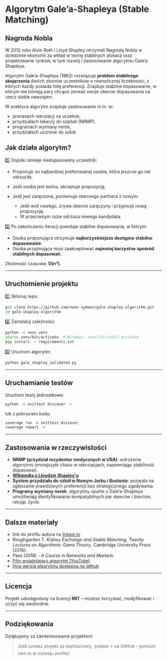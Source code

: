 # Algorytm Gale’a-Shapleya (Stable Matching)

## Nagroda Nobla

W 2012 roku Alvin Roth i Lloyd Shapley otrzymali Nagrodę Nobla w dziedzinie ekonomii za wkład w teorię stabilnych alokacji oraz projektowanie rynków, w tym rozwój i zastosowanie algorytmu Gale’a-Shapleya.

Algorytm Gale’a-Shapleya (1962) rozwiązuje **problem stabilnego skojarzenia** dwóch zbiorów uczestników o równolicznej liczebności, z których każdy posiada listę preferencji. Znajduje stabilne dopasowanie, w którym nie istnieją pary chcące zerwać swoje obecne dopasowania na rzecz siebie nawzajem.

W praktyce algorytm znajduje zastosowanie m.in. w:

* procesach rekrutacji na uczelnie,
* przydziałach lekarzy do szpitali (NRMP),
* programach wymiany nerek,
* przydziałach uczniów do szkół.

## Jak działa algorytm?

1️⃣ Dopóki istnieje niedopasowany uczestnik:

* Proponuje on najbardziej preferowanej osobie, która jeszcze go nie odrzuciła.
* Jeśli osoba jest wolna, akceptuje propozycję.
* Jeśli jest zaręczona, porównuje obecnego partnera z nowym:

  * Jeśli woli nowego, zrywa obecne zaręczyny i przyjmuje nową propozycję.
  * W przeciwnym razie odrzuca nowego kandydata.

2️⃣ Po zakończeniu iteracji powstaje stabilne dopasowanie, w którym:

* Osoba proponująca otrzymuje **najkorzystniejsze dostępne stabilne dopasowanie**.
* Osoba przyjmująca musi zaakceptować **najmniej korzystne spośród stabilnych dopasowań**.

Złożoność czasowa: **O(n²)**.

---

## Uruchomienie projektu

1️⃣ Sklonuj repo:

```bash
git clone https://github.com/neon-symeon/gale-shapley-algorithm.git
cd gale-shapley-algorithm
```

2️⃣ Zainstaluj zależności:

```bash
python -m venv venv
source venv/bin/activate  # Windows: venv\\Scripts\\activate
pip install -r requirements.txt
```

3️⃣ Uruchom algorytm:

```bash
python gale_shapley_validated.py
```

---

## Uruchamianie testów

Uruchom testy jednostkowe:

```bash
python -m unittest discover -v
```

lub z pokryciem kodu:

```bash
coverage run -m unittest discover
coverage report -m
```

---

## Zastosowania w rzeczywistości

* **NRMP (przydział rezydentur medycznych w USA)**: wdrożenie algorytmu zmniejszyło chaos w rekrutacjach, zapewniając stabilność dopasowań.
* **[Wikipedia o Lloydzie Shapley'u](https://en.wikipedia.org/wiki/Lloyd_Shapley)**
* **System przydziału do szkół w Nowym Jorku i Bostonie**: pozwala na zgłaszanie prawdziwych preferencji bez strategicznego zgadywania.
* **Programy wymiany nerek**: algorytmy oparte o Gale’a-Shapleya umożliwiają identyfikowanie kompatybilnych par dawców i biorców, ratując życie.

---

## Dalsze materiały

* link do profilu autora na [linked-in](https://www.linkedin.com/in/szymon-jan-marek/)
* Roughgarden T. *Kidney Exchange and Stable Matching*, *Twenty Lectures on Algorithmic Game Theory*, Cambridge University Press (2016).
* Pass (2018) - *A Course in Networks and Markets*.
* [Film wyjaśniający algorytm (YouTube)](https://youtu.be/0m_YW1zVs-Q?si=fKaSp8ktp1Ekxi-o)
* [Inna wersja algorytmu dostępna na github](https://github.com/shubh11220/The-Stable-Matching-Algorithm/blob/master/Stable_Matching.py)

---

## Licencja

Projekt udostępniony na licencji **MIT** – możesz korzystać, modyfikować i uczyć się swobodnie.

---

## Podziękowania

Dziękujemy za zainteresowanie projektem!

> Jeśli uznasz projekt za wartościowy, zostaw ⭐ na GitHub – pomoże nam to w rozwoju profilu!
